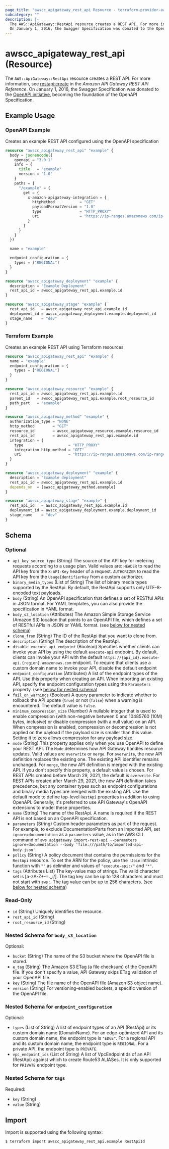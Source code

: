 ```yaml
---
page_title: "awscc_apigateway_rest_api Resource - terraform-provider-awscc"
subcategory: ""
description: |-
  The AWS::ApiGateway::RestApi resource creates a REST API. For more information, see restapi:create https://docs.aws.amazon.com/apigateway/latest/api/API_CreateRestApi.html in the Amazon API Gateway REST API Reference.
  On January 1, 2016, the Swagger Specification was donated to the OpenAPI initiative https://docs.aws.amazon.com/https://www.openapis.org/, becoming the foundation of the OpenAPI Specification.
---
```


# awscc_apigateway_rest_api (Resource)

The ``AWS::ApiGateway::RestApi`` resource creates a REST API. For more information, see [restapi:create](https://docs.aws.amazon.com/apigateway/latest/api/API_CreateRestApi.html) in the *Amazon API Gateway REST API Reference*.
 On January 1, 2016, the Swagger Specification was donated to the [OpenAPI initiative](https://docs.aws.amazon.com/https://www.openapis.org/), becoming the foundation of the OpenAPI Specification.

## Example Usage

### OpenAPI Example
Creates an example REST API configured using the OpenAPI specification
```terraform
resource "awscc_apigateway_rest_api" "example" {
  body = jsonencode({
    openapi = "3.0.1"
    info = {
      title   = "example"
      version = "1.0"
    }
    paths = {
      "/example" = {
        get = {
          x-amazon-apigateway-integration = {
            httpMethod           = "GET"
            payloadFormatVersion = "1.0"
            type                 = "HTTP_PROXY"
            uri                  = "https://ip-ranges.amazonaws.com/ip-ranges.json"
          }
        }
      }
    }
  })

  name = "example"

  endpoint_configuration = {
    types = ["REGIONAL"]
  }
}

resource "awscc_apigateway_deployment" "example" {
  description = "Example Deployment"
  rest_api_id = awscc_apigateway_rest_api.example.id
}

resource "awscc_apigateway_stage" "example" {
  rest_api_id   = awscc_apigateway_rest_api.example.id
  deployment_id = awscc_apigateway_deployment.example.deployment_id
  stage_name    = "dev"
}
```

### Terraform Example
Creates an example REST API using Terraform resources
```terraform
resource "awscc_apigateway_rest_api" "example" {
  name = "example"
  endpoint_configuration = {
    types = ["REGIONAL"]
  }
}

resource "awscc_apigateway_resource" "example" {
  rest_api_id = awscc_apigateway_rest_api.example.id
  parent_id   = awscc_apigateway_rest_api.example.root_resource_id
  path_part   = "example"
}

resource "awscc_apigateway_method" "example" {
  authorization_type = "NONE"
  http_method        = "GET"
  resource_id        = awscc_apigateway_resource.example.resource_id
  rest_api_id        = awscc_apigateway_rest_api.example.id
  integration = {
    type                    = "HTTP_PROXY"
    integration_http_method = "GET"
    uri                     = "https://ip-ranges.amazonaws.com/ip-ranges.json"
  }
}

resource "awscc_apigateway_deployment" "example" {
  description = "Example deployment"
  rest_api_id = awscc_apigateway_rest_api.example.id
  depends_on  = [awscc_apigateway_method.example]
}

resource "awscc_apigateway_stage" "example" {
  rest_api_id   = awscc_apigateway_rest_api.example.id
  deployment_id = awscc_apigateway_deployment.example.deployment_id
  stage_name    = "dev"
}
```

<!-- schema generated by tfplugindocs -->
## Schema

### Optional

- `api_key_source_type` (String) The source of the API key for metering requests according to a usage plan. Valid values are: ``HEADER`` to read the API key from the ``X-API-Key`` header of a request. ``AUTHORIZER`` to read the API key from the ``UsageIdentifierKey`` from a custom authorizer.
- `binary_media_types` (List of String) The list of binary media types supported by the RestApi. By default, the RestApi supports only UTF-8-encoded text payloads.
- `body` (String) An OpenAPI specification that defines a set of RESTful APIs in JSON format. For YAML templates, you can also provide the specification in YAML format.
- `body_s3_location` (Attributes) The Amazon Simple Storage Service (Amazon S3) location that points to an OpenAPI file, which defines a set of RESTful APIs in JSON or YAML format. (see [below for nested schema](#nestedatt--body_s3_location))
- `clone_from` (String) The ID of the RestApi that you want to clone from.
- `description` (String) The description of the RestApi.
- `disable_execute_api_endpoint` (Boolean) Specifies whether clients can invoke your API by using the default ``execute-api`` endpoint. By default, clients can invoke your API with the default ``https://{api_id}.execute-api.{region}.amazonaws.com`` endpoint. To require that clients use a custom domain name to invoke your API, disable the default endpoint
- `endpoint_configuration` (Attributes) A list of the endpoint types of the API. Use this property when creating an API. When importing an existing API, specify the endpoint configuration types using the ``Parameters`` property. (see [below for nested schema](#nestedatt--endpoint_configuration))
- `fail_on_warnings` (Boolean) A query parameter to indicate whether to rollback the API update (``true``) or not (``false``) when a warning is encountered. The default value is ``false``.
- `minimum_compression_size` (Number) A nullable integer that is used to enable compression (with non-negative between 0 and 10485760 (10M) bytes, inclusive) or disable compression (with a null value) on an API. When compression is enabled, compression or decompression is not applied on the payload if the payload size is smaller than this value. Setting it to zero allows compression for any payload size.
- `mode` (String) This property applies only when you use OpenAPI to define your REST API. The ``Mode`` determines how API Gateway handles resource updates.
 Valid values are ``overwrite`` or ``merge``. 
 For ``overwrite``, the new API definition replaces the existing one. The existing API identifier remains unchanged.
  For ``merge``, the new API definition is merged with the existing API.
 If you don't specify this property, a default value is chosen. For REST APIs created before March 29, 2021, the default is ``overwrite``. For REST APIs created after March 29, 2021, the new API definition takes precedence, but any container types such as endpoint configurations and binary media types are merged with the existing API. 
 Use the default mode to define top-level ``RestApi`` properties in addition to using OpenAPI. Generally, it's preferred to use API Gateway's OpenAPI extensions to model these properties.
- `name` (String) The name of the RestApi. A name is required if the REST API is not based on an OpenAPI specification.
- `parameters` (String) Custom header parameters as part of the request. For example, to exclude DocumentationParts from an imported API, set ``ignore=documentation`` as a ``parameters`` value, as in the AWS CLI command of ``aws apigateway import-rest-api --parameters ignore=documentation --body 'file:///path/to/imported-api-body.json'``.
- `policy` (String) A policy document that contains the permissions for the ``RestApi`` resource. To set the ARN for the policy, use the ``!Join`` intrinsic function with ``""`` as delimiter and values of ``"execute-api:/"`` and ``"*"``.
- `tags` (Attributes List) The key-value map of strings. The valid character set is [a-zA-Z+-=._:/]. The tag key can be up to 128 characters and must not start with ``aws:``. The tag value can be up to 256 characters. (see [below for nested schema](#nestedatt--tags))

### Read-Only

- `id` (String) Uniquely identifies the resource.
- `rest_api_id` (String)
- `root_resource_id` (String)

<a id="nestedatt--body_s3_location"></a>
### Nested Schema for `body_s3_location`

Optional:

- `bucket` (String) The name of the S3 bucket where the OpenAPI file is stored.
- `e_tag` (String) The Amazon S3 ETag (a file checksum) of the OpenAPI file. If you don't specify a value, API Gateway skips ETag validation of your OpenAPI file.
- `key` (String) The file name of the OpenAPI file (Amazon S3 object name).
- `version` (String) For versioning-enabled buckets, a specific version of the OpenAPI file.


<a id="nestedatt--endpoint_configuration"></a>
### Nested Schema for `endpoint_configuration`

Optional:

- `types` (List of String) A list of endpoint types of an API (RestApi) or its custom domain name (DomainName). For an edge-optimized API and its custom domain name, the endpoint type is ``"EDGE"``. For a regional API and its custom domain name, the endpoint type is ``REGIONAL``. For a private API, the endpoint type is ``PRIVATE``.
- `vpc_endpoint_ids` (List of String) A list of VpcEndpointIds of an API (RestApi) against which to create Route53 ALIASes. It is only supported for ``PRIVATE`` endpoint type.


<a id="nestedatt--tags"></a>
### Nested Schema for `tags`

Required:

- `key` (String)
- `value` (String)

## Import

Import is supported using the following syntax:

```shell
$ terraform import awscc_apigateway_rest_api.example RestApiId
```
